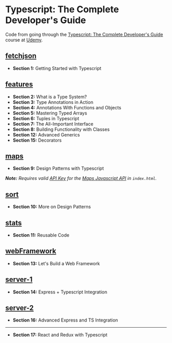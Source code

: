 # Typescript: The Complete Developer's Guide

Code from going through the [Typescript: The Complete Developer's Guide](https://www.udemy.com/typescript-the-complete-developers-guide/) course at [Udemy](https://www.udemy.com).

## [fetchjson](fetchjson)

- **Section 1:** Getting Started with Typescript

## [features](features)

- **Section 2:** What is a Type System?
- **Section 3:** Type Annotations in Action
- **Section 4:** Annotations With Functions and Objects
- **Section 5:** Mastering Typed Arrays
- **Section 6:** Tuples in Typescript
- **Section 7:** The All-Important Interface
- **Section 8:** Building Functionality with Classes
- **Section 12:** Advanced Generics
- **Section 15:** Decorators

## [maps](maps)

- **Section 9:** Design Patterns with Typescript

_**Note:** Requires valid [API Key](https://console.developers.google.com/apis/dashboard) for the [Maps Javascript API](https://console.developers.google.com/apis/library/maps-backend.googleapis.com) in `index.html`._

## [sort](sort)

- **Section 10:** More on Design Patterns

## [stats](stats)

- **Section 11:** Reusable Code

## [webFramework](webFramework)

- **Section 13:** Let's Build a Web Framework

## [server-1](server-1)

- **Section 14:** Express + Typescript Integration

## [server-2](server-2)

- **Section 16:** Advanced Express and TS Integration

---

- **Section 17:** React and Redux with Typescript
